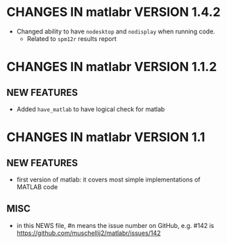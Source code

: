 # CHANGES IN matlabr VERSION 1.4.2

- Changed ability to have `nodesktop` and `nodisplay` when running code.
  - Related to `spm12r` results report

# CHANGES IN matlabr VERSION 1.1.2

## NEW FEATURES

- Added `have_matlab` to have logical check for matlab

# CHANGES IN matlabr VERSION 1.1

## NEW FEATURES

- first version of matlab: it covers most simple implementations of MATLAB code

## MISC

- in this NEWS file, #n means the issue number on GitHub, e.g. #142 is https://github.com/muschellij2/matlabr/issues/142
